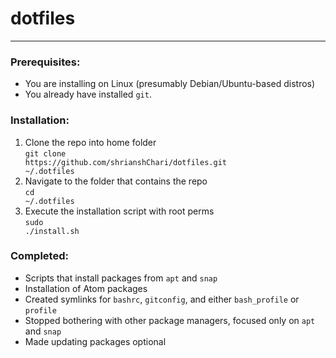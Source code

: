 # dotfiles #

<hr>

### Prerequisites: ###
- You are installing on Linux (presumably Debian/Ubuntu-based distros)
- You already have installed `git`.

### Installation: ###
1. Clone the repo into home folder<br>
<code>git clone https://<span></span>github.com/shrianshChari/dotfiles.git ~/.dotfiles</code>
2. Navigate to the folder that contains the repo<br>
<code>cd ~/.dotfiles</code>
3. Execute the installation script with root perms<br>
<code>sudo ./install.sh</code>

### Completed: ###
- Scripts that install packages from `apt` and `snap`
- Installation of Atom packages
- Created symlinks for `bashrc`, `gitconfig`, and either `bash_profile` or `profile`
- Stopped bothering with other package managers, focused only on `apt` and `snap`
- Made updating packages optional
